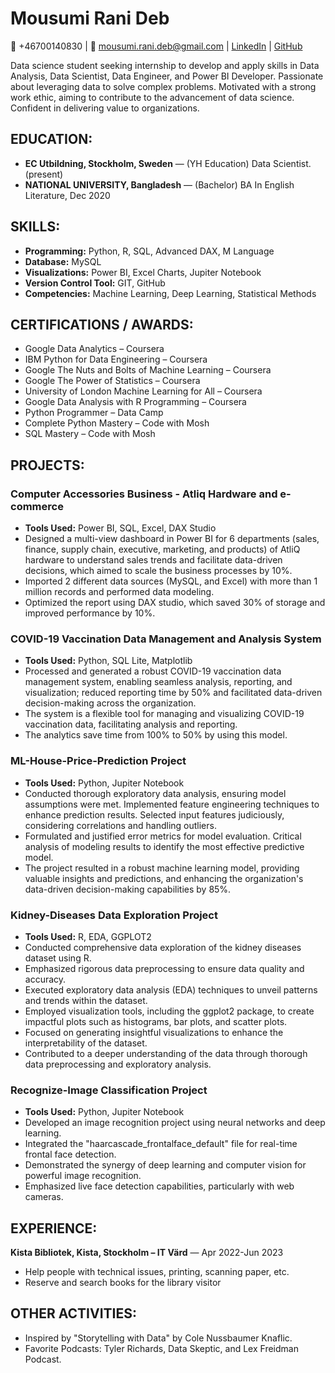 
# Mousumi Rani Deb

📱 +46700140830 | 📧 mousumi.rani.deb@gmail.com | [LinkedIn](https://www.linkedin.com/in/mousumi-rani-deb/) | [GitHub](https://github.com/Mousumi-Deb)

Data science student seeking internship to develop and apply skills in Data Analysis, Data Scientist, Data Engineer, and Power BI Developer. Passionate about leveraging data to solve complex problems. Motivated with a strong work ethic, aiming to contribute to the advancement of data science. Confident in delivering value to organizations.

## EDUCATION:

- **EC Utbildning, Stockholm, Sweden** — (YH Education) Data Scientist. (present) 
- **NATIONAL UNIVERSITY, Bangladesh** — (Bachelor) BA In English Literature, Dec 2020

## SKILLS:

- **Programming:** Python, R, SQL, Advanced DAX, M Language
- **Database:** MySQL
- **Visualizations:** Power BI, Excel Charts, Jupiter Notebook
- **Version Control Tool:** GIT, GitHub
- **Competencies:** Machine Learning, Deep Learning, Statistical Methods

## CERTIFICATIONS / AWARDS:

- Google Data Analytics – Coursera
- IBM Python for Data Engineering – Coursera
- Google The Nuts and Bolts of Machine Learning – Coursera
- Google The Power of Statistics – Coursera
- University of London Machine Learning for All – Coursera
- Google Data Analysis with R Programming – Coursera
- Python Programmer – Data Camp
- Complete Python Mastery – Code with Mosh
- SQL Mastery – Code with Mosh

## PROJECTS:

### Computer Accessories Business - Atliq Hardware and e-commerce

- **Tools Used:** Power BI, SQL, Excel, DAX Studio
- Designed a multi-view dashboard in Power BI for 6 departments (sales, finance, supply chain, executive, marketing, and products) of AtliQ hardware to understand sales trends and facilitate data-driven decisions, which aimed to scale the business processes by 10%.
- Imported 2 different data sources (MySQL, and Excel) with more than 1 million records and performed data modeling.
- Optimized the report using DAX studio, which saved 30% of storage and improved performance by 10%.

### COVID-19 Vaccination Data Management and Analysis System

- **Tools Used:** Python, SQL Lite, Matplotlib
- Processed and generated a robust COVID-19 vaccination data management system, enabling seamless analysis, reporting, and visualization; reduced reporting time by 50% and facilitated data-driven decision-making across the organization.
- The system is a flexible tool for managing and visualizing COVID-19 vaccination data, facilitating analysis and reporting.
- The analytics save time from 100% to 50% by using this model.

### ML-House-Price-Prediction Project

- **Tools Used:** Python, Jupiter Notebook
- Conducted thorough exploratory data analysis, ensuring model assumptions were met. Implemented feature engineering techniques to enhance prediction results. Selected input features judiciously, considering correlations and handling outliers.
- Formulated and justified error metrics for model evaluation. Critical analysis of modeling results to identify the most effective predictive model.
- The project resulted in a robust machine learning model, providing valuable insights and predictions, and enhancing the organization's data-driven decision-making capabilities by 85%.

### Kidney-Diseases Data Exploration Project

- **Tools Used:** R, EDA, GGPLOT2
- Conducted comprehensive data exploration of the kidney diseases dataset using R.
- Emphasized rigorous data preprocessing to ensure data quality and accuracy.
- Executed exploratory data analysis (EDA) techniques to unveil patterns and trends within the dataset.
- Employed visualization tools, including the ggplot2 package, to create impactful plots such as histograms, bar plots, and scatter plots.
- Focused on generating insightful visualizations to enhance the interpretability of the dataset.
- Contributed to a deeper understanding of the data through thorough data preprocessing and exploratory analysis.

### Recognize-Image Classification Project

- **Tools Used:** Python, Jupiter Notebook
- Developed an image recognition project using neural networks and deep learning.
- Integrated the "haarcascade_frontalface_default" file for real-time frontal face detection.
- Demonstrated the synergy of deep learning and computer vision for powerful image recognition.
- Emphasized live face detection capabilities, particularly with web cameras.

## EXPERIENCE:

**Kista Bibliotek, Kista, Stockholm – IT Värd** — Apr 2022-Jun 2023

- Help people with technical issues, printing, scanning paper, etc.
- Reserve and search books for the library visitor

## OTHER ACTIVITIES:

- Inspired by "Storytelling with Data" by Cole Nussbaumer Knaflic.
- Favorite Podcasts: Tyler Richards, Data Skeptic, and Lex Freidman Podcast.
